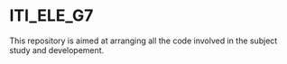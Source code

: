 # ITI_ELE_G7

This repository is aimed at arranging all the code involved in the subject study and developement. 
